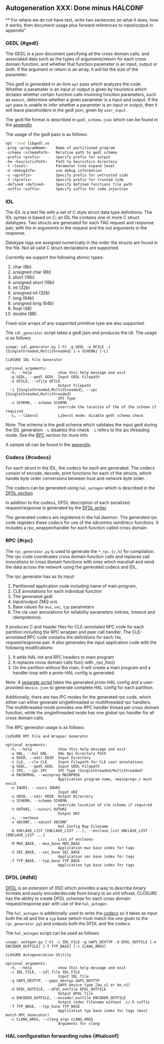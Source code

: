 ## Autogeneration **XXX: Done minus HALCONF**

** For where we do not have text, write two sentences on what it does, how it works, then document usage plus forward references to input/output in appendix"

### GEDL {#gedl}

The GEDL is a json document specifying all the cross domain calls, and associated data such as
the types of arguments/return for each cross domain function, and whether that function parameter
is an input, output or both. If the argument or return is an array, it will list the size of the parameter.

This gedl is generated in an llvm `opt` pass which analyzes the code. Whether a parameter is an input or output is
given by heuristics which dictates whether certain function calls involving function parameters, 
such as `memset`, determine whether a given parameter is a input and output. If the `opt` pass is unable
to infer whether a parameter is an input or output, then it will leave placeholders in the gedl json, given
by `user_input`. 

The gedl file format is described in `gedl_schema.json` which can be found in the [appendix](#gedl-appendix)

The usage of the gedl pass is as follows:
```bash
opt -load libgedl.so
-prog <programName>    Name of partitioned program
-schema <schemaPath>   Relative path to gedl schema
-prefix <prefix>       Specify prefix for output
-he <heuristicPath>    Path to heuristics directory
-l <level>             Parameter tree expand level
-d <debugInfo>         use debug information
-u <uprefix>           Specify prefix for untrusted side
-t <tprefix>           Specify prefix for trusted side
-defined <defined>     Specify defined functions file path
-suffix <suffix>       Specify suffix for code injection
```

### IDL 

The IDL is a text file with a set of C style struct data type definitions.
The IDL syntax is based on C; an IDL file contains one or more C struct datatypes. Two structs are
generated for each TAG request and response pair, with the in arguments in the request and the out arguments in the response.

Datatype tags are assigned numerically in the order the structs are found in the file. Not all valid C struct declarations are supported.

Currently we support the following atomic types: 

1. char (8b) 
2. unsigned char (8b)
3. short (16b)
4. unsigned short (16b)
5. int (32b)
6. unsigned int (32b)
7. long (64b)
8. unsigned long (64b)
9. float (4B)
10. double (8B). 

Fixed-size arrays of any supported primitive type are also supported.

The `idl_generator` script takes a gedl json and produces the idl. The usage is as follows:

```
usage: idl_generator.py [-h] -g GEDL -o OFILE -i {Singlethreaded,Multithreaded} [-s SCHEMA] [-L]

CLOSURE IDL File Generator

optional arguments:
  -h, --help            show this help message and exit
  -g GEDL, --gedl GEDL  Input GEDL Filepath
  -o OFILE, --ofile OFILE
                        Output Filepath
  -i {Singlethreaded,Multithreaded}, --ipc {Singlethreaded,Multithreaded}
                        IPC Type
  -s SCHEMA, --schema SCHEMA
                        override the location of the of the schema if required
  -L, --liberal         Liberal mode: disable gedl schema check
```

Note: The schema is the gedl schema which validates the input gedl during the IDL generation. 
`-L` disables this check. `-i` refers to the ipc threading mode. See the [RPC](#rpc) section for more info.

A sample idl can be found in the [appendix](#idl-appendix).

### Codecs {#codecs}

For each struct in the IDL, the codecs for each are generated. The codecs consist of
encode, decode, print functions for each of the structs, which handle byte order 
conversions between host and network byte order. 

The codecs can be generated using `hal_autogen` which is described in the [DFDL section](#dfdl).

In addition to the codecs, DFDL description of each serialized request/response is generated
by the [DFDL writer](#dfdl).

The generated codecs are registered in the 
hal daemon. The generated rpc code registers these codecs for use of the xdcomms send/recv functions. It includes a rpc_wrapper/handler for each function called cross domain. 

### RPC {#rpc}

The `rpc_generator.py` is used to generate the `*_rpc.{c,h}` for compilation. The rpc code
coordinates cross domain function calls and replaces call invocations to cross domain functions
with ones which marshall and send the data across the network using the generated codecs and IDL. 

The rpc generator has as its input:
1. Partitioned application code including name of main program,
2. CLE annotations for each individual function
3. The generated gedl
4. Input/output ZMQ uris
5. Base values for `mux`, `sec`, `typ` parameters 
6. The cle user annotations for reliability parameters (retries, timeout and idempotence). 

It produces C and header files for CLE-annotated RPC code for each partition including the RPC wrapper and peer call handler. 
The CLE-annotated RPC code contains the definitions for each `TAG_` request/response pair.
It also generates the input application code with the following modifications:

1. It adds HAL init and RPC headers to main program
2. It replaces cross domain calls foo() with _rpc_foo()
3. On the partition without the main, it will create a main program and a handler loop
with a proto-HAL config is generated. 
  
Note: A [separate script](#halconf) takes the generated proto-HAL config and a user-provided `device.json` to generate complete HAL config for each partition. 
             
Additionally, there are two IPC modes for the generated rpc code, which either can either generate
singlethreaded or multithreaded rpc handlers. The multithreaded mode provides one RPC handler thread per cross domain function, while the singlethreaded mode has one global rpc handler for all
cross domain calls.


The RPC generator usage is as follows:

```
CLOSURE RPC File and Wrapper Generator

optional arguments:
  -h, --help            show this help message and exit
  -a HAL, --hal HAL     HAL Api Directory Path
  -e EDIR, --edir EDIR  Input Directory
  -c CLE, --cle CLE     Input Filepath for CLE user annotations
  -g GEDL, --gedl GEDL  Input GEDL Filepath
  -i IPC, --ipc IPC     IPC Type (Singlethreaded/Multithreaded)
  -m MAINPROG, --mainprog MAINPROG
                        Application program name, <mainprog>.c must exsit
  -n INURI, --inuri INURI
                        Input URI
  -o ODIR, --odir ODIR  Output Directory
  -s SCHEMA, --schema SCHEMA
                        override location of cle schema if required
  -t OUTURI, --outuri OUTURI
                        Output URI
  -v, --verbose
  -x XDCONF, --xdconf XDCONF
                        Hal Config Map Filename
  -E ENCLAVE_LIST [ENCLAVE_LIST ...], --enclave_list ENCLAVE_LIST [ENCLAVE_LIST ...]
                        List of enclaves
  -M MUX_BASE, --mux_base MUX_BASE
                        Application mux base index for tags
  -S SEC_BASE, --sec_base SEC_BASE
                        Application sec base index for tags
  -T TYP_BASE, --typ_base TYP_BASE
                        Application typ base index for tags
```

### DFDL {#dfdl}

[DFDL](https://daffodil.apache.org/docs/dfdl/) is an extension of XSD which provides
a way to describe binary formats and easily encode/decode from binary to an xml infoset.
CLOSURE has the ability to create DFDL schemas for each cross domain request/response pair
with use of the `hal_autogen`. 

The `hal_autogen` is additionally used to write the [codecs](#codecs) so it takes as input both
the idl and the a `typ` base (which must match the one given to the `rpc_generator.py`) and outputs
both the DFDL and the codecs.

The `hal_autogen` script can be used as follows:

```
usage: autogen.py [-h] -i IDL_FILE -g GAPS_DEVTYP -d DFDL_OUTFILE [-e ENCODER_OUTFILE] [-T TYP_BASE] [-c CLANG_ARGS]

CLOSURE Autogeneration Utility

optional arguments:
  -h, --help            show this help message and exit
  -i IDL_FILE, --idl_file IDL_FILE
                        Input IDL file
  -g GAPS_DEVTYP, --gaps_devtyp GAPS_DEVTYP
                        GAPS device type [bw_v1 or be_v1]
  -d DFDL_OUTFILE, --dfdl_outfile DFDL_OUTFILE
                        Output DFDL file
  -e ENCODER_OUTFILE, --encoder_outfile ENCODER_OUTFILE
                        Output codec filename without .c/.h suffix
  -T TYP_BASE, --typ_base TYP_BASE
                        Application typ base index for tags (must match RPC Generator)
  -c CLANG_ARGS, --clang_args CLANG_ARGS
                        Arguments for clang
```

### HAL configuration forwarding rules {#halconf}

